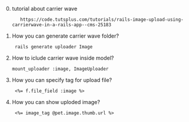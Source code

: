 0. tutorial about carrier wave
    
          https://code.tutsplus.com/tutorials/rails-image-upload-using-carrierwave-in-a-rails-app--cms-25183
1. How you can generate carrier wave folder?
        
        rails generate uploader Image
2. How to iclude carrier wave inside model?
    
       mount_uploader :image, ImageUploader
3. How you can specify tag for upload file?
    
        <%= f.file_field :image %>
4. How you can show uploded image?
        
        <%= image_tag @pet.image.thumb.url %>
      
